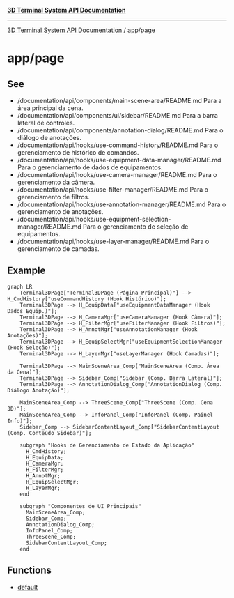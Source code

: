 [**3D Terminal System API Documentation**](../../README.md)

***

[3D Terminal System API Documentation](../../README.md) / app/page

# app/page

## See

 - /documentation/api/components/main-scene-area/README.md Para a área principal da cena.
 - /documentation/api/components/ui/sidebar/README.md Para a barra lateral de controles.
 - /documentation/api/components/annotation-dialog/README.md Para o diálogo de anotações.
 - /documentation/api/hooks/use-command-history/README.md Para o gerenciamento de histórico de comandos.
 - /documentation/api/hooks/use-equipment-data-manager/README.md Para o gerenciamento de dados de equipamentos.
 - /documentation/api/hooks/use-camera-manager/README.md Para o gerenciamento da câmera.
 - /documentation/api/hooks/use-filter-manager/README.md Para o gerenciamento de filtros.
 - /documentation/api/hooks/use-annotation-manager/README.md Para o gerenciamento de anotações.
 - /documentation/api/hooks/use-equipment-selection-manager/README.md Para o gerenciamento de seleção de equipamentos.
 - /documentation/api/hooks/use-layer-manager/README.md Para o gerenciamento de camadas.

## Example

```mermaid
graph LR
    Terminal3DPage["Terminal3DPage (Página Principal)"] --> H_CmdHistory["useCommandHistory (Hook Histórico)"];
    Terminal3DPage --> H_EquipData["useEquipmentDataManager (Hook Dados Equip.)"];
    Terminal3DPage --> H_CameraMgr["useCameraManager (Hook Câmera)"];
    Terminal3DPage --> H_FilterMgr["useFilterManager (Hook Filtros)"];
    Terminal3DPage --> H_AnnotMgr["useAnnotationManager (Hook Anotações)"];
    Terminal3DPage --> H_EquipSelectMgr["useEquipmentSelectionManager (Hook Seleção)"];
    Terminal3DPage --> H_LayerMgr["useLayerManager (Hook Camadas)"];

    Terminal3DPage --> MainSceneArea_Comp["MainSceneArea (Comp. Área da Cena)"];
    Terminal3DPage --> Sidebar_Comp["Sidebar (Comp. Barra Lateral)"];
    Terminal3DPage --> AnnotationDialog_Comp["AnnotationDialog (Comp. Diálogo Anotação)"];

    MainSceneArea_Comp --> ThreeScene_Comp["ThreeScene (Comp. Cena 3D)"];
    MainSceneArea_Comp --> InfoPanel_Comp["InfoPanel (Comp. Painel Info)"];
    Sidebar_Comp --> SidebarContentLayout_Comp["SidebarContentLayout (Comp. Conteúdo Sidebar)"];

    subgraph "Hooks de Gerenciamento de Estado da Aplicação"
      H_CmdHistory;
      H_EquipData;
      H_CameraMgr;
      H_FilterMgr;
      H_AnnotMgr;
      H_EquipSelectMgr;
      H_LayerMgr;
    end

    subgraph "Componentes de UI Principais"
      MainSceneArea_Comp;
      Sidebar_Comp;
      AnnotationDialog_Comp;
      InfoPanel_Comp;
      ThreeScene_Comp;
      SidebarContentLayout_Comp;
    end
```

## Functions

- [default](functions/default.md)
